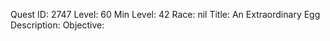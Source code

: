 Quest ID: 2747
Level: 60
Min Level: 42
Race: nil
Title: An Extraordinary Egg
Description: 
Objective: 
